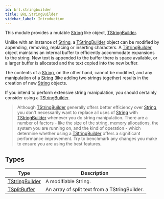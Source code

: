 ```yaml
---
id: brl.stringbuilder
title: BRL.StringBuilder
sidebar_label: Introduction
---
```



This module provides a mutable [String](../../brl/brl.blitz/#string) like object, [TStringBuilder](../../brl/brl.stringbuilder/tstringbuilder).

Unlike with an instance of [String](../../brl/brl.blitz/#string), a [TStringBuilder](../../brl/brl.stringbuilder/tstringbuilder) object can be modified by
appending, removing, replacing or inserting characters. A [TStringBuilder](../../brl/brl.stringbuilder/tstringbuilder) object
maintains an internal buffer to efficiently accommodate expansions to the string.
New text is appended to the buffer there is space available, or a larger buffer is
allocated and the text copied into the new buffer.

The contents of a [String](../../brl/brl.blitz/#string), on the other hand, cannot be modified, and any manipulation
of a [String](../../brl/brl.blitz/#string) (like adding two strings together) results in the creation of new [String](../../brl/brl.blitz/#string) objects.

If you intend to perform extensive string manipulation, you should certainly consider using
a [TStringBuilder](../../brl/brl.stringbuilder/tstringbuilder).

> Although [TStringBuilder](../../brl/brl.stringbuilder/tstringbuilder) generally offers better efficiency over [String](../../brl/brl.blitz/#string), you don't
necessarily want to replace all uses of [String](../../brl/brl.blitz/#string) with [TStringBuilder](../../brl/brl.stringbuilder/tstringbuilder) whenever you do
string manipulation. There are a number of factors - like the size of the string, memory
allocations, the system you are running on, and the kind of operation - which determine
whether using a [TStringBuilder](../../brl/brl.stringbuilder/tstringbuilder) offers a significant performance improvement. Try to
benchmark any changes you make to ensure you are using the best features.


## Types
| Type | Description |
|---|---|
| [TStringBuilder](../../brl/brl.stringbuilder/tstringbuilder) | A modifiable String. |
| [TSplitBuffer](../../brl/brl.stringbuilder/tsplitbuffer) | An array of split text from a TStringBuilder. |


